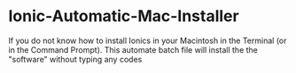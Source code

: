 # Ionic-Automatic-Mac-Installer
If you do not know how to install Ionics in your Macintosh in the Terminal (or in the Command Prompt). This automate batch file will install the the "software" without typing any codes
